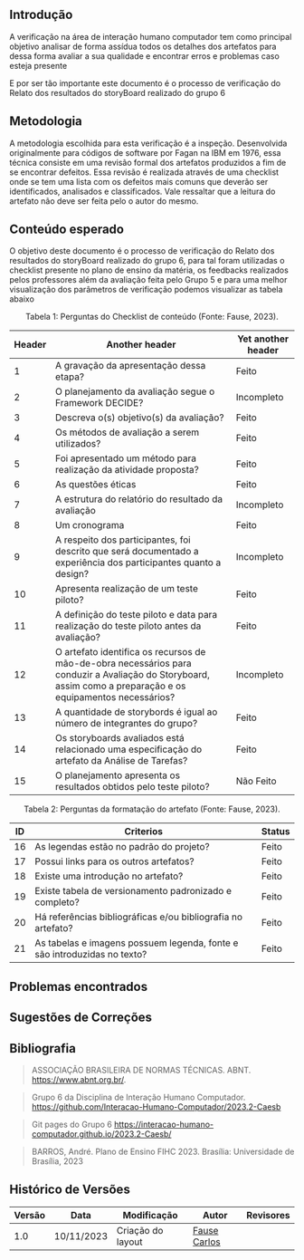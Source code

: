 ## Introdução

A verificação na área de interação humano computador tem como principal objetivo analisar de forma assídua todos os detalhes dos artefatos para dessa forma avaliar a sua qualidade e encontrar erros e problemas caso esteja presente 

E por ser tão importante este documento é o processo de verificação do Relato dos resultados do storyBoard realizado do grupo 6

## Metodologia

A metodologia escolhida para esta verificação é a inspeção. Desenvolvida originalmente para códigos de software por Fagan na IBM em 1976, essa técnica consiste em uma revisão formal dos artefatos produzidos a fim de se encontrar defeitos. Essa revisão é realizada através de uma checklist onde se tem uma lista com os defeitos mais comuns que deverão ser identificados, analisados e classificados. Vale ressaltar que a leitura do artefato não deve ser feita pelo o autor do mesmo.

## Conteúdo esperado

O objetivo deste documento é o processo de verificação do Relato dos resultados do storyBoard realizado do grupo 6, para tal foram utilizadas o checklist presente no plano de ensino da matéria, os feedbacks realizados pelos professores além da avaliação feita pelo Grupo 5 e para uma melhor visualização dos parâmetros de verificação podemos visualizar as tabela abaixo

<div style="text-align: center">
    <p> Tabela 1: Perguntas do Checklist de conteúdo (Fonte: Fause, 2023).</p>
</div>


| Header | Another header | Yet another header |
|--- |--- |--- |
| 1 | A gravação da apresentação dessa etapa?| Feito|
| 2 | O planejamento da avaliação segue o Framework DECIDE? | Incompleto  |
|3 |Descreva o(s) objetivo(s) da avaliação? |Feito|
|4 |Os métodos de avaliação a serem utilizados? |Feito |
|5 |Foi apresentado um método para realização da atividade proposta?|Feito |
|6 |As questões éticas |Feito|
|7|A estrutura do relatório do resultado da avaliação |Incompleto |
|8 |Um cronograma |Feito |
|9|A respeito dos participantes, foi descrito que será documentado a experiência dos participantes quanto a design?|Incompleto |
|10 |Apresenta realização de um teste piloto? |Feito |
|11|A definição do teste piloto e data para realização do teste piloto antes da avaliação? |Feito |
|12|O artefato identifica os recursos de mão-de-obra necessários para conduzir a Avaliação do Storyboard, assim como a preparação e os equipamentos necessários? |Incompleto  |
|13|A quantidade de storybords é igual ao número de integrantes do grupo? |Feito |
|14|Os storyboards avaliados está relacionado uma especificação do artefato da Análise de Tarefas? |Feito|
|15 |O planejamento apresenta os resultados obtidos pelo teste piloto? |Não Feito |

<div style="text-align: center">
    <p> Tabela 2: Perguntas da formatação do artefato (Fonte: Fause, 2023).</p>
</div>

| ID |  Criterios  | Status |
|--- |--- |--- |
| 16| As legendas estão no padrão do projeto? | Feito|
| 17 | Possui links para os outros artefatos? | Feito |
|18|Existe uma introdução no artefato? |Feito |
|19 |Existe tabela de versionamento padronizado e completo?  |Feito |
|20 |Há referências bibliográficas e/ou bibliografia no artefato?|Feito|
|21 |As tabelas e imagens possuem legenda, fonte e são introduzidas no texto?|Feito |

## Problemas encontrados

###

## Sugestões de Correções


## Bibliografia

> ASSOCIAÇÃO BRASILEIRA DE NORMAS TÉCNICAS. ABNT. https://www.abnt.org.br/.

> Grupo 6 da Disciplina de Interação Humano Computador. https://github.com/Interacao-Humano-Computador/2023.2-Caesb

> Git pages do Grupo 6 https://interacao-humano-computador.github.io/2023.2-Caesb/

> BARROS, André. Plano de Ensino FIHC 2023. Brasília: Universidade de Brasília, 2023

## Histórico de Versões

| Versão | Data       | Modificação                             | Autor                         | Revisores                         |
| ------ | ---------- | --------------------------------------- | ----------------------------- | ----------------------------- |
|    1.0   |   10/11/2023   |   Criação do layout |  [Fause Carlos](https://github.com/FauseSkyWalker)||